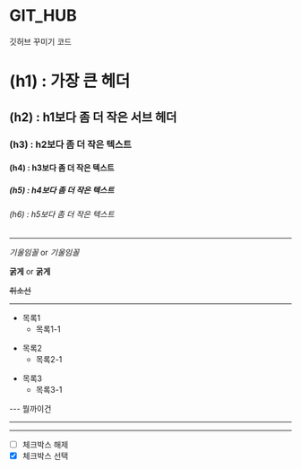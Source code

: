 # GIT_HUB
깃허브 꾸미기 코드 

# (h1) : 가장 큰 헤더
## (h2) : h1보다 좀 더 작은 서브 헤더
### (h3) : h2보다 좀 더 작은 텍스트
#### (h4) : h3보다 좀 더 작은 텍스트
##### (h5) : h4보다 좀 더 작은 텍스트
###### (h6) : h5보다 좀 더 작은 텍스트

-----------------------------------------------------------

*기울임꼴* or _기울임꼴_

**굵게** or __굵게__

~~취소선~~

-----------------------------------------------------------

- 목록1
   - 목록1-1

* 목록2
  * 목록2-1

+ 목록3
  + 목록3-1 

--- 뭘까이건
___

***

- [ ] 체크박스 해제
- [x] 체크박스 선택
